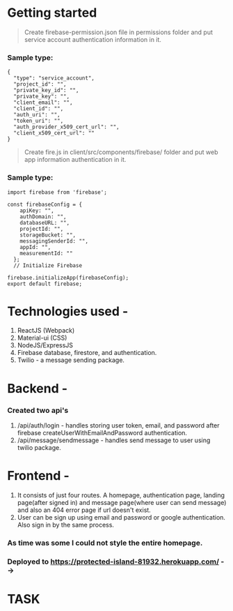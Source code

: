 # Getting started
> Create firebase-permission.json file in permissions folder and put service account authentication information in it.
### Sample type:
```
{
  "type": "service_account",
  "project_id": "",
  "private_key_id": "",
  "private_key": "",
  "client_email": "",
  "client_id": "",
  "auth_uri": "",
  "token_uri": "",
  "auth_provider_x509_cert_url": "",
  "client_x509_cert_url": ""
}
```
> Create fire.js in client/src/components/firebase/ folder and put web app information authentication in it.
### Sample type:
```
import firebase from 'firebase';

const firebaseConfig = {
    apiKey: "",
    authDomain: "",
    databaseURL: "",
    projectId: "",
    storageBucket: "",
    messagingSenderId: "",
    appId: "",
    measurementId: ""
  };
  // Initialize Firebase

firebase.initializeApp(firebaseConfig);
export default firebase;
```


# Technologies used -
1. ReactJS (Webpack)
1. Material-ui (CSS)
1. NodeJS/ExpressJS
1. Firebase database, firestore, and authentication.
1. Twilio - a message sending package.

# Backend -
### Created two api's
1. /api/auth/login - handles storing user token, email, and password after firebase createUserWithEmailAndPassword authentication.
1. /api/message/sendmessage - handles send message to user using twilio package.

# Frontend -
1. It consists of just four routes. A homepage, authentication page, landing page(after signed in) and message page(where user can send message) and also an 404 error page if url doesn't exist.
1. User can be sign up using email and password or google authentication. Also sign in by the same process.

### As time was some I could not style the entire homepage.

### Deployed to https://protected-island-81932.herokuapp.com/ -->

# TASK 

<!-- Congratulations on clearing round 1 of of internship selection process at WAMessages, a project under Closer Innovation Labs LLP.
This is the 2nd round of selection post which 5 candidates will be invited for a face to fcae interview over Google Meet with the Technical Lead and Product Manager working on this project. 
The aim of the assignment is to give you a small trailor of what you'll be working on if selected for the internship.
**The round 2 take home assignment details are as follows -**
1. A landing page and a login page using React and Material UI library similar to this website  -https://www.chargebee.com
1. In the landing page, make a login button, and after clicking on the button, a login page should open. The design for login page can be basic. The login page will have login through Gmail using Google OAuth and should work in firebase with a user created in NODE backend.
1. You’ll need to make a free account in Twilio to get access to for next task - https://www.twilio.com
1. A  button in nav bar which leads to a different page where user can type a message and send the message to the number which is registered in twilio sandbox. 
	a)	The number can be registered to Twlio SandBox using https://www.twilio.com/console/sms/whatsapp/senders
	b)	To send messages using NODE backend you can see this doc https://www.twilio.com/docs/whatsapp/api
1. Upload the code on your Github along with hosted project (You can use Netlify/heroku for hosting) and share the links of both- The code on GitHub and the hosted project, with us before 18th of November 11 59 pm.
Notes - Please write clean code with proper comments.
																																																
> You can find attached document to send whatstapp message to the registered user at https://www.twilio.com/docs/whatsapp/api

In case of any queries please mail us at support@wamessages.com

> Please note that the first point in the assignment means that you've to code the landing page of the website exactly. This will test your front end skills. 

> Just the login button will work, rest all buttons are dummy. You can download the images from the given website whenever needed but rest all of the components need to be coded in React using Material UI library. -->
